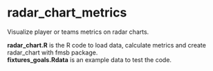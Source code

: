 # radar_chart_metrics
Visualize player or teams metrics on radar charts. 

**radar_chart.R** is the R code to load data, calculate metrics and create radar_chart with fmsb package.  
**fixtures_goals.Rdata** is an example data to test the code. 
